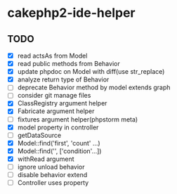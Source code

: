 # cakephp2-ide-helper

## TODO
- [x] read actsAs from Model
- [x] read public methods from Behavior
- [x] update phpdoc on Model with diff(use str_replace)
- [x] analyze return type of Behavior
- [ ] deprecate Behavior method by model extends graph
- [ ] consider git manage files
- [x] ClassRegistry argument helper
- [x] Fabricate argument helper
- [ ] fixtures argument helper(phpstorm meta)
- [x] model property in controller
- [ ] getDataSource
- [x] Model::find('first', 'count' ...)
- [x] Model::find('', ['condition'...])
- [x] withRead argument
- [ ] ignore unload behavior
- [ ] disable behavior extend
- [ ] Controller uses property
